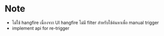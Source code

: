 # Note

- ไม่ใช้ hangfire เนื่องจาก UI hangfire ไม่มี filter สำหรับใช้ค้นหาเพื่อ manual trigger
- implement api for re-trigger
